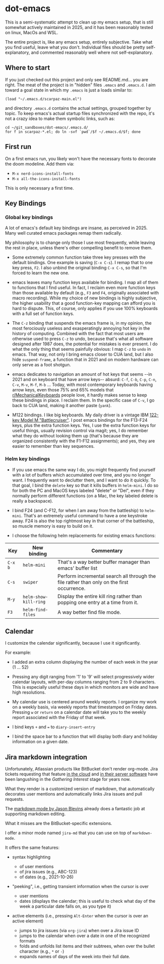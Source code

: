 dot-emacs
=========

This is a semi-systematic attempt to clean up my emacs setup, that is
still somewhat actively maintained in 2025, and it has been reasonably
tested on linux, MacOs and WSL.

The entire project is, like any emacs setup, entirely subjective.
Take what you find useful, leave what you don't.
Individual files should be pretty self-explanatory, and commented reasonably well where not self-explanatory.


Where to start
--------------

If you just checked out this project and only see README.md... you are right.
The meat of the project is in "hidden" files `.emacs` and `.emacs.d`.
I aim toward a goal state in which my `.emacs` is just a loads similar to:

    (load "~/.emacs.d/scarpaz-main.el")

and directory `.emacs.d` contains the actual settings, grouped together by topic.
To keep emacs's actual startup files synchronized with the repo, it's not a crazy idea to
make them symbolic links, such as:

    cd ~/git_sandboxes/dot-emacs/.emacs.d/
    for f in scarpaz-*.el; do ln -svf `pwd`/$f ~/.emacs.d/$f; done


First run
--------------
On a first emacs run, you likely won't have the necessary fonts to decorate the doom modeline.
Add them via:
- `M-x nerd-icons-install-fonts`
- `M-x all-the-icons-install-fonts`

This is only necessary a first time.



Key Bindings
------------



### Global key bindings

A lot of emacs's default key bindings are insane, as perceived in 2025.
Many well curated emacs packages remap them radically.

My philosophy is to change only those I use most frequently, while leaving
the rest in place, unless there's other compelling benefit to remove them.

* Some extremely common function take three key presses with the default bindings.
  One example is saving (`C-x C-s`).
  I remap that to one key press, `F2`.
  I also unbind the original binding `C-x C-s`, so that I'm forced to learn the new one.

* emacs leaves many function keys available for binding.  I map all of
  them to functions that I find useful.  In fact, I reclaim even more function
  keys than those available by default (e.g., `F3` and `F4`, originally
  associated with macro recording).  While my choice of new bindings is highly
  subjective, the higher usability that a good function-key mapping can afford you is
  hard to dispute.  This, of course, only applies if you use 100% keyboards with
  a full set of function keys.

* The `C-z` binding that suspends the emacs frame is, in my opinion, the most
  ferociously useless and exasperatingly annoying hot key in the history of
  computing.  Combined with the fact that most users are otherwise used to press
  `C-z` to undo, because that's what all software designed after 1987 does, the
  potential for mistakes is ever present.  I do what the only thing that seems
  painfully obvious: I map `C-z` to `undo` in emacs.  That way, not only I bring
  emacs closer to CUA land, but I also hide `suspend-frame`, a function that in
  2021 and on modern hardware can only serve as a foot shotgun.

* emacs dedicates to navigation an amount of hot keys that seems
  --in 2021 and on keyboard that have arrow keys-- absurd:
  `C-f`, `C-b`, `C-p`, `C-n`, `C-v`, `M-v`, `M-f`, `M-b` ...
  Today, with most contemporary keyboards having arrow keys, even those
  75% and 65% models that
  [r/MechanicalKeyboards](https://www.reddit.com/r/MechanicalKeyboards/) people love,
  it hardly makes sense to keep these bindings in place. I reclaim them.
  In the specific case of `C-v`, I go back to CUA land, making it another paste (`yank`).

* M122 bindings. I like big keyboards. My daily driver is a vintage
  IBM [122-key Model M "Battlecruiser"](https://github.com/scarpazza/battlecruiser). I post
  emacs bindings for the F13-F24 keys, plus the extra function
  keys. Yes, I use the extra function keys for useful things, usually
  revision control via magit; yes, I do remember what they do without
  looking them up (that's because they are organized consistently with
  the F1-F12 assignments); and yes, they are easier to remember than
  key sequences.

### Helm key bindings

* If you use emacs the same way I do, you might frequently find yourself
  with a lot of buffers which accumulated over time, and you no longer want.
  I frequently want to declutter them, and I want to do it quickly.
  To that goal, I bind the `delete` key so that it kills buffers in `helm-mini`.
  I do so for both the PC and MacOS keys labeled "delete" or "Del", even
  if they normally perform different functions (on a Mac, the key labeled
  delete is really a backspace).

* I bind F24 (and C-F12, for when I am away from the battleship)
  to `helm-mini`. That's an extremely useful command to have a one
  keystroke away.  F24 is also the top rightmost key in that corner of
  the battleship, so muscle memory is easy to build on it.

* I choose the following helm replacements for existing emacs functions:

| Key     | New binding           | Commentary                                                                                |
|---------|-----------------------|-------------------------------------------------------------------------------------------|
| `C-x b` | `helm-mini`           | That's a way better buffer manager than emacs' buffer list                                |
| `C-s`   | `swiper`              | Perform incremental search all through the file rather than only on the first occurrence. |
| `M-y`   | `helm-show-kill-ring` | Display the entire kill ring rather than popping one entry at a time from it.             |
| `F3`    | `helm-find-files`     | A way better find file mode.                                                              |


Calendar
---------

I customize the calendar significantly, because I use it significantly.

For example:

* I added an extra column displaying the number of each week in the year (1 ... 52)

* Pressing any digit ranging from '1' to '9' will select progressively wider
  calendar layouts, with per-day columns ranging from 2 to 9 characters.
  This is especially useful these days in which monitors are wide and have high resolutions.

* My calendar use is centered around weekly reports. I organize my work on a
  weekly basis, via weekly reports that timestamped on Friday dates. Pressing
  `w` or `return` on a calendar date will take you to the weekly report
  associated with the Friday of that week.

* I bind keys `+` and `=` to `diary-insert-entry`

* I bind the space bar to a function that will display both diary and holiday information on a given date.



Jira markdown integration
-------------------

Unfortunately, Atlassian products like BitBucket don't render
org-mode.  Jira tickets requesting that feature [in the
cloud](https://jira.atlassian.com/browse/BCLOUD-6569) and [in their
server software](https://jira.atlassian.com/browse/BSERV-9078) have
been langushing in the *Gathering Interest* stage for years now.

What they render is a customized version of markdown, that
automatically decorates user mentions and automatically links Jira
issues and pull requests.

The [markdown mode by Jason
Blevins](https://jblevins.org/projects/markdown-mode/) already does a
fantastic job at supporting markdown editing.

What it misses are the BitBucket-specific extensions.

I offer a minor mode named `jira-md` that you can use on top of `markdown-mode`.

It offers the same features:
* syntax highlighting
  * of user mentions
  * of jira issues (e.g., ABC-123)
  * of dates (e.g., 2021-10-26)

* "peeking", i.e., getting transient information when the cursor is over
  * user mentions
  * dates (displays the calendar; this is useful to check what day of the week a particular date falls on, as you type it)


* active elements (i.e., pressing `Alt-Enter` when the cursor is over an active element)
  * jumps to jira issues (via `org-jira`) when over a Jira issue ID
  * jumps to the calendar when over a date in one of the recognized formats
  * folds and unfolds list items and their subtrees,
    when over the bullet character (e.g., `*` or `-`)
  * expands names of days of the week into their full date.
